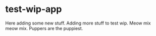 # test-wip-app
Here adding some new stuff.
Adding more stuff to test wip.
Meow mix meow mix.
Puppers are the puppiest.
